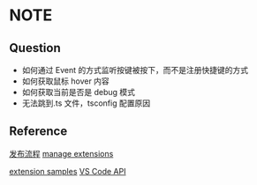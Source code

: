 # NOTE

## Question

- 如何通过 Event 的方式监听按键被按下，而不是注册快捷键的方式
- 如何获取鼠标 hover 内容
- 如何获取当前是否是 debug 模式
- 无法跳到.ts 文件，tsconfig 配置原因

## Reference

[发布流程](https://juejin.cn/post/7066422674389467144?searchId=2024012816024949A2669EC903E13AC836#heading-7)
[manage extensions](https://marketplace.visualstudio.com/manage/publishers/amonduul?auth_redirect=True)

[extension samples](https://github.com/microsoft/vscode-extension-samples/tree/main)
[VS Code API](https://code.visualstudio.com/api/references/vscode-api)
